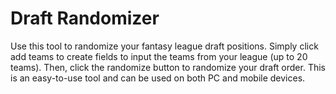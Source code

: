 # Draft Randomizer

Use this tool to randomize your fantasy league draft positions. Simply click add teams to create fields to input the teams from your league (up to 20 teams). Then, click the randomize button to randomize your draft order. This is an easy-to-use tool and can be used on both PC and mobile devices.
